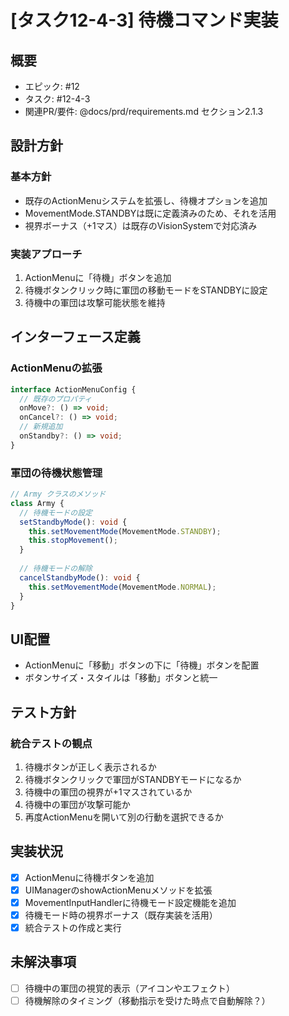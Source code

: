 # [タスク12-4-3] 待機コマンド実装

## 概要
- エピック: #12
- タスク: #12-4-3
- 関連PR/要件: @docs/prd/requirements.md セクション2.1.3

## 設計方針

### 基本方針
- 既存のActionMenuシステムを拡張し、待機オプションを追加
- MovementMode.STANDBYは既に定義済みのため、それを活用
- 視界ボーナス（+1マス）は既存のVisionSystemで対応済み

### 実装アプローチ
1. ActionMenuに「待機」ボタンを追加
2. 待機ボタンクリック時に軍団の移動モードをSTANDBYに設定
3. 待機中の軍団は攻撃可能状態を維持

## インターフェース定義

### ActionMenuの拡張
```typescript
interface ActionMenuConfig {
  // 既存のプロパティ
  onMove?: () => void;
  onCancel?: () => void;
  // 新規追加
  onStandby?: () => void;
}
```

### 軍団の待機状態管理
```typescript
// Army クラスのメソッド
class Army {
  // 待機モードの設定
  setStandbyMode(): void {
    this.setMovementMode(MovementMode.STANDBY);
    this.stopMovement();
  }
  
  // 待機モードの解除
  cancelStandbyMode(): void {
    this.setMovementMode(MovementMode.NORMAL);
  }
}
```

## UI配置
- ActionMenuに「移動」ボタンの下に「待機」ボタンを配置
- ボタンサイズ・スタイルは「移動」ボタンと統一

## テスト方針

### 統合テストの観点
1. 待機ボタンが正しく表示されるか
2. 待機ボタンクリックで軍団がSTANDBYモードになるか
3. 待機中の軍団の視界が+1マスされているか
4. 待機中の軍団が攻撃可能か
5. 再度ActionMenuを開いて別の行動を選択できるか

## 実装状況
- [x] ActionMenuに待機ボタンを追加
- [x] UIManagerのshowActionMenuメソッドを拡張
- [x] MovementInputHandlerに待機モード設定機能を追加  
- [x] 待機モード時の視界ボーナス（既存実装を活用）
- [x] 統合テストの作成と実行

## 未解決事項
- [ ] 待機中の軍団の視覚的表示（アイコンやエフェクト）
- [ ] 待機解除のタイミング（移動指示を受けた時点で自動解除？）